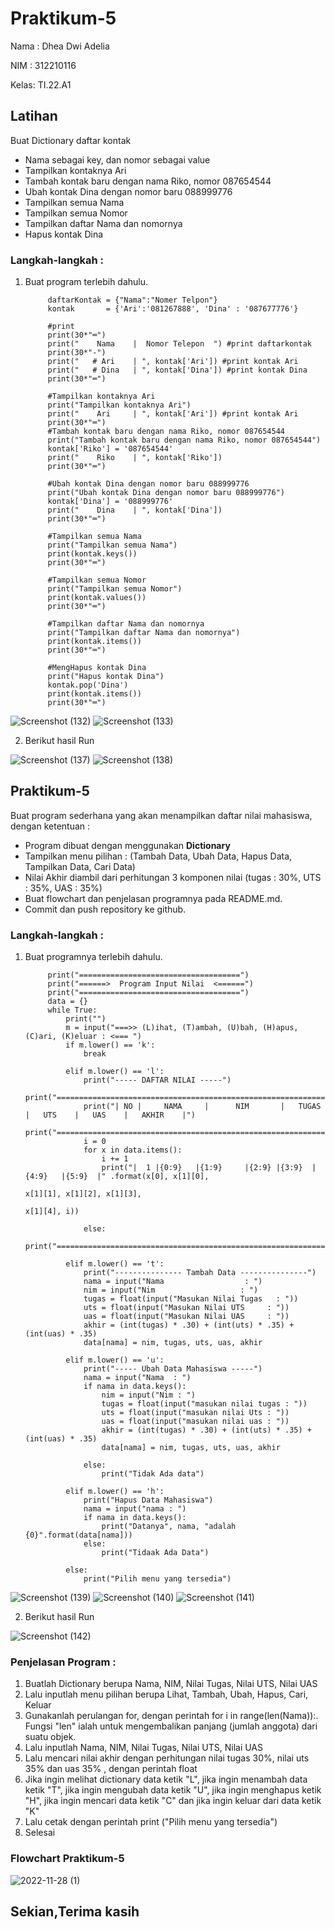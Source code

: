 # Praktikum-5

Nama : Dhea Dwi Adelia

NIM  : 312210116

Kelas: TI.22.A1

## Latihan
Buat Dictionary daftar kontak
- Nama sebagai key, dan nomor sebagai value
- Tampilkan kontaknya Ari
- Tambah kontak baru dengan nama Riko, nomor 087654544
- Ubah kontak Dina dengan nomor baru 088999776
- Tampilkan semua Nama
- Tampilkan semua Nomor
- Tampilkan daftar Nama dan nomornya
- Hapus kontak Dina

### Langkah-langkah :
1. Buat program terlebih dahulu.

            daftarKontak = {"Nama":"Nomer Telpon"}
            kontak       = {'Ari':'081267888', 'Dina' : '087677776'}

            #print
            print(30*"═")
            print("    Nama    |  Nomor Telepon  ") #print daftarkontak
            print(30*"-")
            print("   # Ari    | ", kontak['Ari']) #print kontak Ari
            print("   # Dina   | ", kontak['Dina']) #print kontak Dina
            print(30*"═")

            #Tampilkan kontaknya Ari
            print("Tampilkan kontaknya Ari")
            print("    Ari     | ", kontak['Ari']) #print kontak Ari
            print(30*"═")
            #Tambah kontak baru dengan nama Riko, nomor 087654544
            print("Tambah kontak baru dengan nama Riko, nomor 087654544")
            kontak['Riko'] = '087654544'
            print("    Riko    | ", kontak['Riko'])
            print(30*"═")

            #Ubah kontak Dina dengan nomor baru 088999776
            print("Ubah kontak Dina dengan nomor baru 088999776")
            kontak['Dina'] = '088999776'
            print("    Dina    | ", kontak['Dina'])
            print(30*"═")

            #Tampilkan semua Nama
            print("Tampilkan semua Nama")
            print(kontak.keys())
            print(30*"═")

            #Tampilkan semua Nomor
            print("Tampilkan semua Nomor")
            print(kontak.values())
            print(30*"═")

            #Tampilkan daftar Nama dan nomornya
            print("Tampilkan daftar Nama dan nomornya")
            print(kontak.items())
            print(30*"═")

            #MengHapus kontak Dina
            print("Hapus kontak Dina")
            kontak.pop('Dina')
            print(kontak.items())
            print(30*"═")
    
 ![Screenshot (132)](https://user-images.githubusercontent.com/115794875/204241453-c121d671-a5c7-4173-924d-205a7d8b70fb.png)
 ![Screenshot (133)](https://user-images.githubusercontent.com/115794875/204241622-ca7b46c7-22ed-4fdf-9e09-c08626fde137.png)


    
2. Berikut hasil Run

![Screenshot (137)](https://user-images.githubusercontent.com/115794875/204241903-7a061631-d163-4e0d-9e74-f9a06afab4fb.png)
![Screenshot (138)](https://user-images.githubusercontent.com/115794875/204241996-44e80563-2bd4-46b5-861c-68bfc22a7629.png)


## Praktikum-5
Buat program sederhana yang akan menampilkan daftar nilai mahasiswa, dengan ketentuan :
- Program dibuat dengan menggunakan **Dictionary**
- Tampilkan menu pilihan : (Tambah Data, Ubah Data, Hapus Data, Tampilkan Data, Cari Data)
- Nilai Akhir diambil dari perhitungan 3 komponen nilai (tugas : 30%, UTS : 35%, UAS : 35%)
- Buat flowchart dan penjelasan programnya pada README.md.
- Commit dan push repository ke github.

### Langkah-langkah :
1. Buat programnya terlebih dahulu.

            print("====================================")
            print("======>  Program Input Nilai  <======")
            print("====================================")
            data = {}
            while True:
                print("")
                m = input("===>> (L)ihat, (T)ambah, (U)bah, (H)apus, (C)ari, (K)eluar : <=== ")
                if m.lower() == 'k':
                    break

                elif m.lower() == 'l':
                    print("----- DAFTAR NILAI -----")
                    print("=====================================================================================")
                    print("| NO |     NAMA     |      NIM       |   TUGAS   |   UTS    |   UAS    |   AKHIR    |")
                    print("=====================================================================================")
                    i = 0
                    for x in data.items():
                        i += 1
                        print("|  1 |{0:9}   |{1:9}     |{2:9} |{3:9}  |{4:9}   |{5:9}  |" .format(x[0], x[1][0],
                                                                                                   x[1][1], x[1][2], x[1][3],
                                                                                                   x[1][4], i))

                    else:
                        print("====================================================================================")

                elif m.lower() == 't':
                    print("--------------- Tambah Data ---------------")
                    nama = input("Nama                  : ")
                    nim = input("Nim                   : ")
                    tugas = float(input("Masukan Nilai Tugas   : "))
                    uts = float(input("Masukan Nilai UTS     : "))
                    uas = float(input("Masukan Nilai UAS     : "))
                    akhir = (int(tugas) * .30) + (int(uts) * .35) + (int(uas) * .35)
                    data[nama] = nim, tugas, uts, uas, akhir

                elif m.lower() == 'u':
                    print("----- Ubah Data Mahasiswa -----")
                    nama = input("Nama  : ")
                    if nama in data.keys():
                        nim = input("Nim : ")
                        tugas = float(input("masukan nilai tugas : "))
                        uts = float(input("masukan nilai Uts : "))
                        uas = float(input("masukan nilai uas : "))
                        akhir = (int(tugas) * .30) + (int(uts) * .35) + (int(uas) * .35)
                        data[nama] = nim, tugas, uts, uas, akhir

                    else:
                        print("Tidak Ada data")

                elif m.lower() == 'h':
                    print("Hapus Data Mahasiswa")
                    nama = input("nama : ")
                    if nama in data.keys():
                        print("Datanya", nama, "adalah {0}".format(data[nama]))
                    else:
                        print("Tidaak Ada Data")

                else:
                    print("Pilih menu yang tersedia")   
            
  ![Screenshot (139)](https://user-images.githubusercontent.com/115794875/204242714-1c8f0a03-c3f6-4189-883b-3b8c8130af3a.png)
  ![Screenshot (140)](https://user-images.githubusercontent.com/115794875/204242806-47bfb77f-7ed7-47ac-960d-15e22b865e45.png)
  ![Screenshot (141)](https://user-images.githubusercontent.com/115794875/204242898-b27e680e-fc18-404e-b8f6-f377989e3c81.png)

            
2. Berikut hasil Run 

  ![Screenshot (142)](https://user-images.githubusercontent.com/115794875/204243105-8ee92c7d-91d5-4379-960b-db5f0d388242.png)


### Penjelasan Program :
1. Buatlah Dictionary berupa Nama, NIM, Nilai Tugas, Nilai UTS, Nilai UAS
2. Lalu inputlah menu pilihan berupa Lihat, Tambah, Ubah, Hapus, Cari, Keluar
3. Gunakanlah perulangan for, dengan perintah for i in range(len(Nama)):. Fungsi "len" ialah untuk mengembalikan panjang (jumlah anggota) dari suatu objek.
4. Lalu inputlah Nama, NIM, Nilai Tugas, Nilai UTS, Nilai UAS
5. Lalu mencari nilai akhir dengan perhitungan nilai tugas 30%, nilai uts 35% dan uas 35% , dengan perintah float
6. Jika ingin melihat dictionary data ketik "L", jika ingin menambah data ketik "T", jika ingin mengubah data ketik "U", jika ingin menghapus ketik "H", jika ingin mencari data ketik "C" dan jika ingin keluar dari data ketik "K"
7. Lalu cetak dengan perintah print ("Pilih menu yang tersedia")
8. Selesai

### Flowchart Praktikum-5

![2022-11-28 (1)](https://user-images.githubusercontent.com/115794875/204243684-8e02789f-795b-4b12-874b-eae9c7e395e1.png)


## Sekian,Terima kasih
